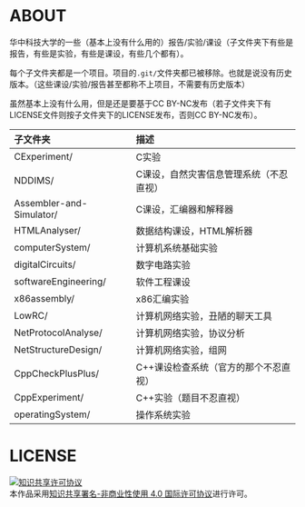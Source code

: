 # ABOUT

华中科技大学的一些（基本上没有什么用的）报告/实验/课设（子文件夹下有些是报告，有些是实验，有些是课设，有些几个都有）。

每个子文件夹都是一个项目。项目的`.git/`文件夹都已被移除。也就是说没有历史版本。（这些课设/实验/报告甚至都称不上项目，不需要有历史版本）

虽然基本上没有什么用，但是还是要基于CC BY-NC发布（若子文件夹下有LICENSE文件则按子文件夹下的LICENSE发布，否则CC BY-NC发布）。

| 子文件夹                 | 描述                                   |
|:-------------------------|:---------------------------------------|
| CExperiment/             | C实验                                  |
| NDDIMS/                  | C课设，自然灾害信息管理系统（不忍直视）|
| Assembler-and-Simulator/ | C课设，汇编器和解释器                  |
| HTMLAnalyser/            | 数据结构课设，HTML解析器               |
| computerSystem/          | 计算机系统基础实验                     |
| digitalCircuits/         | 数字电路实验                           |
| softwareEngineering/     | 软件工程课设                           |
| x86assembly/             | x86汇编实验                            |
| LowRC/                   | 计算机网络实验，丑陋的聊天工具         |
| NetProtocolAnalyse/      | 计算机网络实验，协议分析               |
| NetStructureDesign/      | 计算机网络实验，组网                   |
| CppCheckPlusPlus/        | C++课设检查系统（官方的那个不忍直视）  |
| CppExperiment/           | C++实验（题目不忍直视）                |
| operatingSystem/         | 操作系统实验                           |

# LICENSE

<a rel="license" href="http://creativecommons.org/licenses/by-nc/4.0/"><img alt="知识共享许可协议" style="border-width:0" src="https://i.creativecommons.org/l/by-nc/4.0/88x31.png" /></a><br />本作品采用<a rel="license" href="http://creativecommons.org/licenses/by-nc/4.0/">知识共享署名-非商业性使用 4.0 国际许可协议</a>进行许可。
